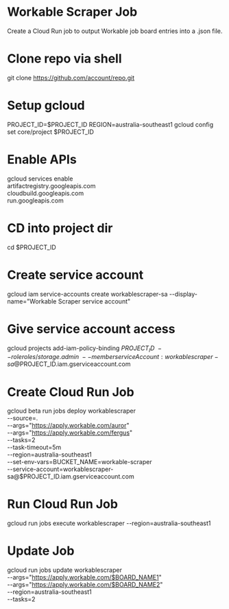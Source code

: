 # Workable Scraper Job

Create a Cloud Run job to output Workable job board entries into a .json file.


# Clone repo via shell
git clone https://github.com/account/repo.git

# Setup gcloud 

PROJECT_ID=$PROJECT_ID
REGION=australia-southeast1
gcloud config set core/project $PROJECT_ID

# Enable APIs
gcloud services enable \
  artifactregistry.googleapis.com \
  cloudbuild.googleapis.com \
  run.googleapis.com

# CD into project dir
cd $PROJECT_ID

# Create service account
gcloud iam service-accounts create workablescraper-sa --display-name="Workable Scraper service account"

# Give service account access
gcloud projects add-iam-policy-binding $PROJECT_ID \
  --role roles/storage.admin \
  --member serviceAccount:workablescraper-sa@$PROJECT_ID.iam.gserviceaccount.com

# Create Cloud Run Job
gcloud beta run jobs deploy workablescraper \
  --source=. \
  --args="https://apply.workable.com/auror" \
  --args="https://apply.workable.com/fergus" \
  --tasks=2 \
  --task-timeout=5m \
  --region=australia-southeast1 \
  --set-env-vars=BUCKET_NAME=workable-scraper \
  --service-account=workablescraper-sa@$PROJECT_ID.iam.gserviceaccount.com

# Run Cloud Run Job
gcloud run jobs execute workablescraper --region=australia-southeast1

# Update Job 
gcloud run jobs update workablescraper \
  --args="https://apply.workable.com/$BOARD_NAME1" \
  --args="https://apply.workable.com/$BOARD_NAME2" \
  --region=australia-southeast1 \
  --tasks=2
